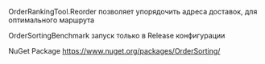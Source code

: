 OrderRankingTool.Reorder позволяет упорядочить адреса доставок, для оптимального маршрута

OrderSortingBenchmark запуск только в Release конфигурации

NuGet Package https://www.nuget.org/packages/OrderSorting/
